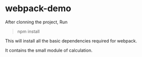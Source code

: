 # webpack-demo

After clonning the project, Run

> npm install


This will install all the basic dependencies required for webpack.

It contains the small module of calculation.
